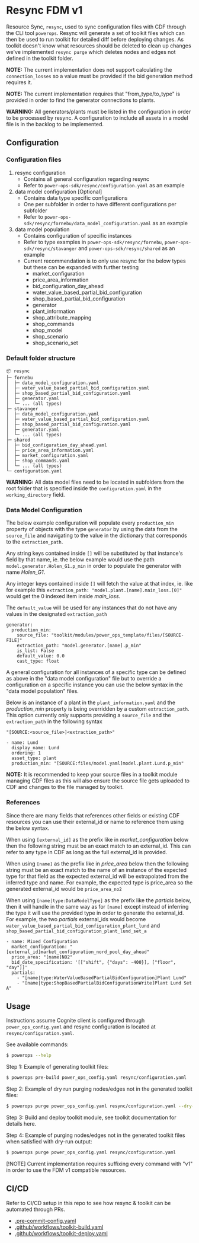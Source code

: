 # Resync FDM v1

Resource Sync, `resync`, used to sync configuration files with CDF through the CLI tool `powerops`. Resync will generate a
set of toolkit files which can then be used to run toolkit for detailed diff before deploying changes. As toolkit doesn't
know what resources should be deleted to clean up changes we've implemented `resync purge` which deletes nodes and edges not
defined in the toolkit folder.

**NOTE:** The current implementation does not support calculating the `connection_losses` so a value must be provided if the
bid generation method requires it.

**NOTE:** The current implementation requires that "from_type/to_type" is provided in order to find the generator connections to
plants.

**WARNING:** All generators/plants must be listed in the configuration in order to be processed by resync. A configuration to include
all assets in a model file is in the backlog to be implemented.

## Configuration

### Configuration files

1. resync configuration
   - Contains all general configuration regarding resync
   - Refer to `power-ops-sdk/resync/configuration.yaml` as an example
2. data model configuration [Optional]
   - Contains data type specific configurations
   - One per subfolder in order to have different configurations per subfolder
   - Refer to `power-ops-sdk/resync/fornebu/data_model_configuration.yaml` as an example
3. data model population
   - Contains configuration of specific instances
   - Refer to type examples in `power-ops-sdk/resync/fornebu`, `power-ops-sdk/resync/stavanger` and `power-ops-sdk/resync/shared` as an example
   - Current recommendation is to only use resync for the below types but these can be expanded with further testing
     - market_configuration
     - price_area_information
     - bid_configuration_day_ahead
     - water_value_based_partial_bid_configuration
     - shop_based_partial_bid_configuration
     - generator
     - plant_information
     - shop_attribute_mapping
     - shop_commands
     - shop_model
     - shop_scenario
     - shop_scenario_set

### Default folder structure

```
📦 resync
├─ fornebu
│  ├─ data_model_configuration.yaml
│  ├─ water_value_based_partial_bid_configuration.yaml
│  ├─ shop_based_partial_bid_configuration.yaml
│  ├─ generator.yaml
│  └─ ... (all types)
├─ stavanger
│  ├─ data_model_configuration.yaml
│  ├─ water_value_based_partial_bid_configuration.yaml
│  ├─ shop_based_partial_bid_configuration.yaml
│  ├─ generator.yaml
│  └─ ... (all types)
├─ shared
│  ├─ bid_configuration_day_ahead.yaml
│  ├─ price_area_information.yaml
│  ├─ market_configuration.yaml
│  ├─ shop_commands.yaml
│  └─ ... (all types)
└─ configuration.yaml
```

**WARNING:** All data model files need to be located in subfolders from the root folder that is specified inside
the `configuration.yaml` in the `working_directory` field.

### Data Model Configuration

The below example configuration will populate every `production_min` property of objects with the type `generator`
by using the data from the `source_file` and navigating to the value in the dictionary that corresponds to the
`extraction_path`.

Any string keys contained inside `[]` will be substituted by that instance's field by that name, ie. the below
example would use the path `model.generator.Holen_G1.p_min` in order to populate the generator with name *Holen_G1*.

Any integer keys contained inside `[]` will fetch the value at that index, ie. like for example this
`extraction_path: "model.plant.[name].main_loss.[0]"` would get the 0 indexed item inside *main_loss*.

The `default_value` will be used for any instances that do not have any values in the designated `extraction_path`

```
generator:
  production_min:
    source_file: "toolkit/modules/power_ops_template/files/[SOURCE-FILE]"
    extraction_path: "model.generator.[name].p_min"
    is_list: False
    default_value: 0.0
    cast_type: float
```

A general configuration for all instances of a specific type can be defined as above in the "data model configuration"
file but to override a configuration on a specific instance you can use the below syntax in the "data model population"
files.

Below is an instance of a plant in the `plant_information.yaml` and the *production_min* property is being
overridden by a custom `extraction_path`. This option currently only supports providing a `source_file` and the
`extraction_path` in the following syntax

`"[SOURCE:<source_file>]<extraction_path>"`

```
- name: Lund
  display_name: Lund
  ordering: 1
  asset_type: plant
  production_min: "[SOURCE:files/model.yaml]model.plant.Lund.p_min"
```

**NOTE:** It is recommended to keep your source files in a toolkit module managing CDF files as this will also ensure the
source file gets uploaded to CDF and changes to the file managed by toolkit.

### References

Since there are many fields that references other fields or existing CDF resources you can use their external_id or
name to reference them using the below syntax.

When using `[external_id]` as the prefix like in *market_configuration* below then the following string must be an
exact match to an external_id. This can refer to any type in CDF as long as the full external_id is provided.

When using `[name]` as the prefix like in *price_area* below then the following string must be an exact match to the
name of an instance of the expected type for that field as the expected external_id will be extrapolated from the
inferred type and name. For example, the expected type is price_area so the generated external_id would be
`price_area_no2`

When using `[name|type:DataModelType]` as the prefix like the *partials* below, then it will handle in the same way as
for `[name]` except instead of inferring the type it will use the provided type in order to generate the external_id.
For example, the two *partials* external_ids would become `water_value_based_partial_bid_configuration_plant_lund` and
`shop_based_partial_bid_configuration_plant_lund_set_a`

```
- name: Mixed Configuration
  market_configuration: "[external_id]market_configuration_nord_pool_day_ahead"
  price_area: "[name]NO2"
  bid_date_specification: '[["shift", {"days": -400}], ["floor", "day"]]'
  partials:
    - "[name|type:WaterValueBasedPartialBidConfiguration]Plant Lund"
    - "[name|type:ShopBasedPartialBidConfigurationWrite]Plant Lund Set A"
```

## Usage

Instructions assume Cognite client is configured through `power_ops_config.yaml` and resync configuration is located at
`resync/configuration.yaml`.

See available commands:

```bash
$ powerops --help
```

Step 1: Example of generating toolkit files:

```bash
$ powerops pre-build power_ops_config.yaml resync/configuration.yaml
```

Step 2: Example of dry run purging nodes/edges not in the generated toolkit files:

```bash
$ powerops purge power_ops_config.yaml resync/configuration.yaml --dry-run
```

Step 3: Build and deploy toolkit module, see toolkit documentation for details here.

Step 4: Example of purging nodes/edges not in the generated toolkit files when satisfied with dry-run output:

```bash
$ powerops purge power_ops_config.yaml resync/configuration.yaml
```


[!NOTE]
Current implementation requires suffixing every command with "v1" in order to use the FDM v1 compatible resources.

## CI/CD

Refer to CI/CD setup in this repo to see how resync & toolkit can be automated through PRs.
- [.pre-commit-config.yaml](.pre-commit-config.yaml)
- [.github/workflows/toolkit-build.yaml](.github/workflows/toolkit-build.yaml)
- [.github/workflows/toolkit-deploy.yaml](.github/workflows/toolkit-deploy.yaml)
